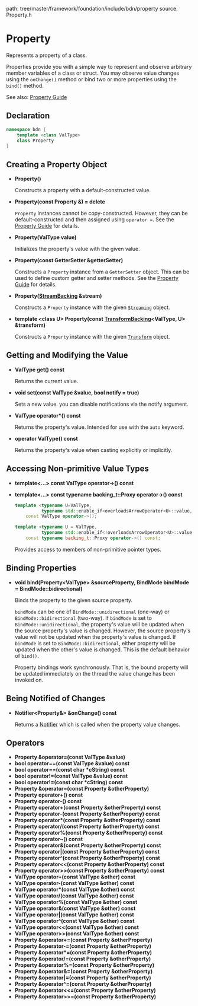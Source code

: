 path: tree/master/framework/foundation/include/bdn/property
source: Property.h

# Property

Represents a property of a class.

Properties provide you with a simple way to represent and observe arbitrary member variables of a class or struct. You may observe value changes using the `onChange()` method or bind two or more properties using the `bind()` method.

See also: [Property Guide](../../guides/fundamentals/properties.md)

## Declaration

```C++
namespace bdn {
	template <class ValType> 
	class Property
}
```

## Creating a Property Object

* **Property()**

	Constructs a property with a default-constructed value.

* **Property(const Property &) = delete**

	`Property` instances cannot be copy-constructed. However, they can be default-constructed and then assigned using `operator =`. See the [Property Guide](../../guides/fundamentals/properties.md#copying) for details.

* **Property(ValType value)**

	Initializes the property's value with the given value.

* **Property(const GetterSetter<ValType> &getterSetter)**

	Constructs a `Property` instance from a `GetterSetter` object. This can be used to define custom getter and setter methods. See the [Property Guide](../../guides/fundamentals/properties.md#getters-and-setters) for details.

* **Property([StreamBacking](stream_backing.md) &stream)**

	Constructs a `Property` instance with the given [`Streaming`](stream_backing.md) object.

* **template <class U\> Property(const [TransformBacking](transform_backing.md)<ValType, U\> &transform)**

	Constructs a `Property` instance with the given [`Transform`](transform_backing.md) object.


## Getting and Modifying the Value

* **ValType get() const**

	Returns the current value.

* **void set(const ValType &value, bool notify = true)**

	Sets a new value. you can disable notifications via the notify argument.

* **ValType operator\*() const**

	Returns the property's value. Intended for use with the `auto` keyword.

* **operator ValType() const**

	Returns the property's value when casting explicitly or implicitly.

## Accessing Non-primitive Value Types

* **template<...> const ValType operator-\>() const**
* **template<...> const typename backing_t::Proxy operator-\>() const**

	```c++
	template <typename U=ValType, 
			  typename std::enable_if<overloadsArrowOperator<U>::value, int>::type = 0>
		const ValType operator->();
    
    template <typename U = ValType, 
    		  typename std::enable_if<!overloadsArrowOperator<U>::value, int>::type = 0>
    	const typename backing_t::Proxy operator->() const;
	```

	Provides access to members of non-primitive pointer types.

## Binding Properties

* **void bind(Property<ValType\> &sourceProperty, BindMode bindMode = BindMode::bidirectional)**

	Binds the property to the given source property.

	`bindMode` can be one of `BindMode::unidirectional` (one-way) or `BindMode::bidirectional` (two-way). If `bindMode` is set to `BindMode::unidirectional`, the property's value will be updated when the source property's value is changed. However, the source property's value will not be updated when the property's value is changed. If `bindMode` is set to `BindMode::bidirectional`, either property will be updated when the other's value is changed. This is the default behavior of `bind()`.

	Property bindings work synchronously. That is, the bound property will be updated immediately on the thread the value change has been invoked on.

## Being Notified of Changes

* **Notifier<Property&> &onChange() const**
	
	Returns a [Notifier](notifier.md) which is called when the property value changes.

## Operators

* **Property &operator=(const ValType &value)**
* **bool operator==(const ValType &value) const**
* **bool operator==(const char \*cString) const**
* **bool operator!=(const ValType &value) const**
* **bool operator!=(const char \*cString) const**
* **Property &operator=(const Property &otherProperty)**
* **Property operator+() const**
* **Property operator-() const**
* **Property operator+(const Property &otherProperty) const**
* **Property operator-(const Property &otherProperty) const**
* **Property operator\*(const Property &otherProperty) const**
* **Property operator/(const Property &otherProperty) const**
* **Property operator%(const Property &otherProperty) const**
* **Property operator~() const**
* **Property operator&(const Property &otherProperty) const**
* **Property operator|(const Property &otherProperty) const**
* **Property operator^(const Property &otherProperty) const**
* **Property operator<<(const Property &otherProperty) const**
* **Property operator>>(const Property &otherProperty) const**
* **ValType operator+(const ValType &other) const**
* **ValType operator-(const ValType &other) const**
* **ValType operator\*(const ValType &other) const**
* **ValType operator/(const ValType &other) const**
* **ValType operator%(const ValType &other) const**
* **ValType operator&(const ValType &other) const**
* **ValType operator|(const ValType &other) const**
* **ValType operator^(const ValType &other) const**
* **ValType operator<<(const ValType &other) const**
* **ValType operator>>(const ValType &other) const**
* **Property &operator+=(const Property &otherProperty)**
* **Property &operator-=(const Property &otherProperty)**
* **Property &operator\*=(const Property &otherProperty)**
* **Property &operator/=(const Property &otherProperty)**
* **Property &operator%=(const Property &otherProperty)**
* **Property &operator&=(const Property &otherProperty)**
* **Property &operator|=(const Property &otherProperty)**
* **Property &operator^=(const Property &otherProperty)**
* **Property &operator<<=(const Property &otherProperty)**
* **Property &operator>>=(const Property &otherProperty)**

